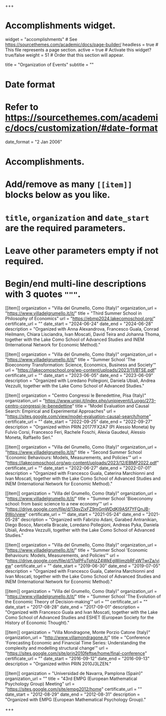 +++
# Accomplishments widget.
widget = "accomplishments"  # See https://sourcethemes.com/academic/docs/page-builder/
headless = true  # This file represents a page section.
active = true  # Activate this widget? true/false
weight = 51  # Order that this section will appear.

title = "Organization of Events"
subtitle = ""

# Date format
#   Refer to https://sourcethemes.com/academic/docs/customization/#date-format
date_format = "2 Jan 2006"

# Accomplishments.
#   Add/remove as many `[[item]]` blocks below as you like.
#   `title`, `organization` and `date_start` are the required parameters.
#   Leave other parameters empty if not required.
#   Begin/end multi-line descriptions with 3 quotes `"""`.

[[item]]
  organization = "Villa del Grumello, Como (Italy)"
  organization_url = "https://www.villadelgrumello.it/it/"
  title = "Third Summer School in Philosophy of Economics"
  url = "https://ebmp2024.lakecomoschool.org/"
  certificate_url = ""
  date_start = "2024-06-24"
  date_end = "2024-06-28"
  description = "Organized with Anna Alexandrova, Francesco Guala, Conrad Heilmann, Chiara Lisciandra, Ivan Moscati, David Teira and Johanna Thoma, together with the Lake Como School of Advanced Studies and INEM (International Network for Economic Method)."

[[item]]
  organization = "Villa del Grumello, Como (Italy)"
  organization_url = "https://www.villadelgrumello.it/it/"
  title = "Summer School 'The Bioeconomy Transformation: Science, Economics, Business and Society'"
  url = "https://lakecomoschool.org/wp-content/uploads/2023/11/BTSE.pdf"
  certificate_url = ""
  date_start = "2023-06-05"
  date_end = "2023-06-09"
  description = "Organized with Loredano Pollegioni, Daniela Ubiali, Andrea Vezzulli, together with the Lake Como School of Advanced Studies."

[[item]]
  organization = "Centro Congressi le Benedettine, Pisa (Italy)"
  organization_url = "https://www.unipi.it/index.php/unipieventi/Luogo/273-centro-congressi-le-benedettine"
  title = "Model Evaluation and Causal Search: Empirical and Experimental Approaches"
  url = "https://sites.google.com/view/model-evaluation-causal-search/home"
  certificate_url = ""
  date_start = "2022-09-25"
  date_end = "2022-09-27"
  description = "Organized within PRIN 20177FX2A7 (PI Alessio Moneta) by Fulvio Corsi, Francesco Feri, Rachele Foschi, Alexia Gaudeul, Alessio Moneta, Raffaello Seri."

[[item]]
  organization = "Villa del Grumello, Como (Italy)"
  organization_url = "https://www.villadelgrumello.it/it/"
  title = "Second Summer School 'Economic Behaviours: Models, Measurements, and Policies'"
  url = "https://lakecomoschool.org/wp-content/uploads/2023/12/EBMP2022.pdf"
  certificate_url = ""
  date_start = "2022-06-27"
  date_end = "2022-07-01"
  description = "Organized with Francesco Guala, Caterina Marchionni and Ivan Moscati, together with the Lake Como School of Advanced Studies and INEM (International Network for Economic Method)."

[[item]]
  organization = "Villa del Grumello, Como (Italy)"
  organization_url = "https://www.villadelgrumello.it/it/"
  title = "Summer School 'Bioeconomy school: from basic science to a new economy'"
  url = "https://drive.google.com/file/d/13qvZjxFZ9mGmWDdKl9ASf7YFQnJB-9Wo/view"
  certificate_url = ""
  date_start = "2021-05-24"
  date_end = "2021-05-28"
  description = "Organized with Fabrizio Adani, Garabed Antranikian, Diego Bosco, Marcella Bracale, Loredano Pollegioni, Andreas Pyka, Daniela Ubiali, Andrea Vezzulli, together with the Lake Como School of Advanced Studies."

[[item]]
  organization = "Villa del Grumello, Como (Italy)"
  organization_url = "https://www.villadelgrumello.it/it/"
  title = "Summer School 'Economic Behaviours: Models, Measurements, and Policies'"
  url = "https://drive.google.com/file/d/17qlPFuTphlzZ4WkEgWiimzbRFsWTwrZa/view"
  certificate_url = ""
  date_start = "2019-06-30"
  date_end = "2019-07-05"
  description = "Organized with Francesco Guala, Caterina Marchionni and Ivan Moscati, together with the Lake Como School of Advanced Studies and INEM (International Network for Economic Method)."

[[item]]
  organization = "Villa del Grumello, Como (Italy)"
  organization_url = "https://www.villadelgrumello.it/it/"
  title = "Summer School 'The Evolution of the Economic Theory of Decision-making'"
  url = ""
  certificate_url = ""
  date_start = "2017-08-28"
  date_end = "2017-09-01"
  description = "Organized with Francesco Guala and Ivan Moscati, together with the Lake Como School of Advanced Studies and ESHET (European Society for the History of Economic Thought)."

[[item]]
  organization = "Villa Mondragone, Monte Porzio Catone (Italy)"
  organization_url = "http://www.villamondragone.it/"
  title = "Conference 'Forecasting Economic and Financial Time Series: Understanding the complexity and modelling structural change'"
  url = "https://sites.google.com/site/prin2010feftse/home/final-conference"
  certificate_url = ""
  date_start = "2016-09-12"
  date_end = "2016-09-13"
  description = "Organized within PRIN 2010J3LZEN."

[[item]]
  organization = "Universidad de Navarra, Pamplona (Spain)"
  organization_url = ""
  title = "43rd EMPG (European Mathematical Psychology Group) Meeting"
  url = "https://sites.google.com/site/empg2012/home"
  certificate_url = ""
  date_start = "2012-08-29"
  date_end = "2012-08-31"
  description = "Organized with EMPG (European Mathematical Psychology Group)."

+++
